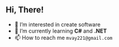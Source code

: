 ## Hi, There!
- 👀 I’m interested in create software
- 🌱 I’m currently learning **C#** and **.NET**
- 📫 How to reach me 
``
mvay221@gmail.com
``
